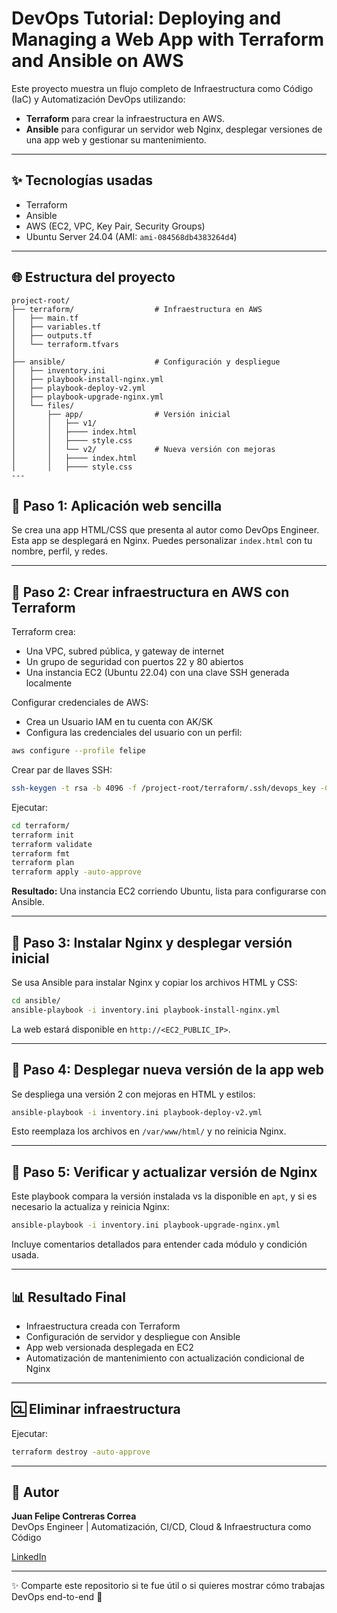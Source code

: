 # DevOps Tutorial: Deploying and Managing a Web App with Terraform and Ansible on AWS

Este proyecto muestra un flujo completo de Infraestructura como Código (IaC) y Automatización DevOps utilizando:

- **Terraform** para crear la infraestructura en AWS.
- **Ansible** para configurar un servidor web Nginx, desplegar versiones de una app web y gestionar su mantenimiento.

---

## ✨ Tecnologías usadas
- Terraform
- Ansible
- AWS (EC2, VPC, Key Pair, Security Groups)
- Ubuntu Server 24.04 (AMI: `ami-084568db4383264d4`)

---

## 🌐 Estructura del proyecto

```
project-root/
├── terraform/                  # Infraestructura en AWS
│   ├── main.tf
│   ├── variables.tf
│   ├── outputs.tf
│   └── terraform.tfvars
│
├── ansible/                    # Configuración y despliegue
│   ├── inventory.ini
│   ├── playbook-install-nginx.yml
│   ├── playbook-deploy-v2.yml
│   ├── playbook-upgrade-nginx.yml
│   └── files/
│       ├── app/                # Versión inicial
│       │   ├── v1/
│       │   ├──── index.html
│       │   ├──── style.css
│       │   └── v2/             # Nueva versión con mejoras
│       │   ├──── index.html
│       │   ├──── style.css
---
```

## 🌟 Paso 1: Aplicación web sencilla

Se crea una app HTML/CSS que presenta al autor como DevOps Engineer. Esta app se desplegará en Nginx. Puedes personalizar `index.html` con tu nombre, perfil, y redes.

---

## 🚀 Paso 2: Crear infraestructura en AWS con Terraform

Terraform crea:
- Una VPC, subred pública, y gateway de internet
- Un grupo de seguridad con puertos 22 y 80 abiertos
- Una instancia EC2 (Ubuntu 22.04) con una clave SSH generada localmente

Configurar credenciales de AWS:
- Crea un Usuario IAM en tu cuenta con AK/SK
- Configura las credenciales del usuario con un perfil:

```bash
aws configure --profile felipe
```

Crear par de llaves SSH:
```bash
ssh-keygen -t rsa -b 4096 -f /project-root/terraform/.ssh/devops_key -C "devops-tutorial"
```


Ejecutar:
```bash
cd terraform/
terraform init
terraform validate
terraform fmt
terraform plan 
terraform apply -auto-approve
```

**Resultado:** Una instancia EC2 corriendo Ubuntu, lista para configurarse con Ansible.

---

## 🤖 Paso 3: Instalar Nginx y desplegar versión inicial

Se usa Ansible para instalar Nginx y copiar los archivos HTML y CSS:
```bash
cd ansible/
ansible-playbook -i inventory.ini playbook-install-nginx.yml
```

La web estará disponible en `http://<EC2_PUBLIC_IP>`.

---

## 🚗 Paso 4: Desplegar nueva versión de la app web

Se despliega una versión 2 con mejoras en HTML y estilos:
```bash
ansible-playbook -i inventory.ini playbook-deploy-v2.yml
```

Esto reemplaza los archivos en `/var/www/html/` y no reinicia Nginx.

---

## 🧹 Paso 5: Verificar y actualizar versión de Nginx

Este playbook compara la versión instalada vs la disponible en `apt`, y si es necesario la actualiza y reinicia Nginx:
```bash
ansible-playbook -i inventory.ini playbook-upgrade-nginx.yml
```

Incluye comentarios detallados para entender cada módulo y condición usada.

---

## 📊 Resultado Final

- Infraestructura creada con Terraform
- Configuración de servidor y despliegue con Ansible
- App web versionada desplegada en EC2
- Automatización de mantenimiento con actualización condicional de Nginx

---

## 🆑​ Eliminar infraestructura

Ejecutar:
```bash
terraform destroy -auto-approve
```
---

## 🌟 Autor

**Juan Felipe Contreras Correa**  
DevOps Engineer | Automatización, CI/CD, Cloud & Infraestructura como Código

[LinkedIn](https://www.linkedin.com/in/tuusuario)

---

✨ Comparte este repositorio si te fue útil o si quieres mostrar cómo trabajas DevOps end-to-end 🚀

